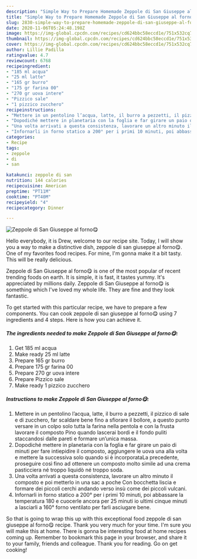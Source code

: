 ```yaml
---
description: "Simple Way to Prepare Homemade Zeppole di San Giuseppe al forno😋"
title: "Simple Way to Prepare Homemade Zeppole di San Giuseppe al forno😋"
slug: 2830-simple-way-to-prepare-homemade-zeppole-di-san-giuseppe-al-forno
date: 2020-11-06T05:24:48.198Z
image: https://img-global.cpcdn.com/recipes/cd624bbc58eccd1e/751x532cq70/zeppole-di-san-giuseppe-al-forno😋-recipe-main-photo.jpg
thumbnail: https://img-global.cpcdn.com/recipes/cd624bbc58eccd1e/751x532cq70/zeppole-di-san-giuseppe-al-forno😋-recipe-main-photo.jpg
cover: https://img-global.cpcdn.com/recipes/cd624bbc58eccd1e/751x532cq70/zeppole-di-san-giuseppe-al-forno😋-recipe-main-photo.jpg
author: Lillie Padilla
ratingvalue: 4.7
reviewcount: 6768
recipeingredient:
- "185 ml acqua"
- "25 ml latte"
- "165 gr burro"
- "175 gr farina 00"
- "270 gr uova intere"
- "Pizzico sale"
- "1 pizzico zucchero"
recipeinstructions:
- "Mettere in un pentolino l’acqua, latte, il burro a pezzetti, il pizzico di sale e di zucchero, far scaldare bene fino a sfiorare il bollore, a questo punto versare in un colpo solo tutta la farina nella pentola e con la frusta lavorare il composto Pino quando lascerai bordi e il fondo puliti staccandosi dalle pareti e formare un’unica massa."
- "Dopodiché mettere in planetaria con la foglia e far girare un paio di minuti per fare intiepidire il composto, aggiungere le uova una alla volta e mettere la successiva solo quando si è incorporataLa precedente, proseguire così fino ad ottenere un composto molto simile ad una crema pasticciera né troppo liquidò né troppo soda."
- "Una volta arrivati a questa consistenza, lavorare un altro minuto il composto e poi metterlo in una sac a poche Con bocchetta liscia e formare dei piccoli cerchi andando verso insù come dei piccoli vulcani."
- "Infornarli in forno statico a 200° per i primi 10 minuti, poi abbassare la temperatura 180 e cuocerle ancora per 25 minuti io ultimi cinque minuti a lasciarli a 160° forno ventilato per farli asciugare bene."
categories:
- Recipe
tags:
- zeppole
- di
- san

katakunci: zeppole di san 
nutrition: 144 calories
recipecuisine: American
preptime: "PT11M"
cooktime: "PT40M"
recipeyield: "4"
recipecategory: Dinner

---
```



![Zeppole di San Giuseppe al forno😋](https://img-global.cpcdn.com/recipes/cd624bbc58eccd1e/751x532cq70/zeppole-di-san-giuseppe-al-forno😋-recipe-main-photo.jpg)

Hello everybody, it is Drew, welcome to our recipe site. Today, I will show you a way to make a distinctive dish, zeppole di san giuseppe al forno😋. One of my favorites food recipes. For mine, I'm gonna make it a bit tasty. This will be really delicious.



Zeppole di San Giuseppe al forno😋 is one of the most popular of recent trending foods on earth. It is simple, it is fast, it tastes yummy. It's appreciated by millions daily. Zeppole di San Giuseppe al forno😋 is something which I've loved my whole life. They are fine and they look fantastic.


To get started with this particular recipe, we have to prepare a few components. You can cook zeppole di san giuseppe al forno😋 using 7 ingredients and 4 steps. Here is how you can achieve it.

<!--inarticleads1-->

##### The ingredients needed to make Zeppole di San Giuseppe al forno😋:

1. Get 185 ml acqua
1. Make ready 25 ml latte
1. Prepare 165 gr burro
1. Prepare 175 gr farina 00
1. Prepare 270 gr uova intere
1. Prepare Pizzico sale
1. Make ready 1 pizzico zucchero




<!--inarticleads2-->

##### Instructions to make Zeppole di San Giuseppe al forno😋:

1. Mettere in un pentolino l’acqua, latte, il burro a pezzetti, il pizzico di sale e di zucchero, far scaldare bene fino a sfiorare il bollore, a questo punto versare in un colpo solo tutta la farina nella pentola e con la frusta lavorare il composto Pino quando lascerai bordi e il fondo puliti staccandosi dalle pareti e formare un’unica massa.
1. Dopodiché mettere in planetaria con la foglia e far girare un paio di minuti per fare intiepidire il composto, aggiungere le uova una alla volta e mettere la successiva solo quando si è incorporataLa precedente, proseguire così fino ad ottenere un composto molto simile ad una crema pasticciera né troppo liquidò né troppo soda.
1. Una volta arrivati a questa consistenza, lavorare un altro minuto il composto e poi metterlo in una sac a poche Con bocchetta liscia e formare dei piccoli cerchi andando verso insù come dei piccoli vulcani.
1. Infornarli in forno statico a 200° per i primi 10 minuti, poi abbassare la temperatura 180 e cuocerle ancora per 25 minuti io ultimi cinque minuti a lasciarli a 160° forno ventilato per farli asciugare bene.




So that is going to wrap this up with this exceptional food zeppole di san giuseppe al forno😋 recipe. Thank you very much for your time. I'm sure you will make this at home. There is gonna be interesting food at home recipes coming up. Remember to bookmark this page in your browser, and share it to your family, friends and colleague. Thank you for reading. Go on get cooking!
